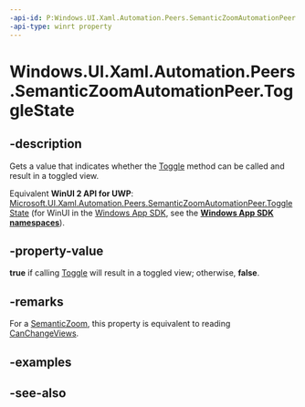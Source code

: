 ```yaml
---
-api-id: P:Windows.UI.Xaml.Automation.Peers.SemanticZoomAutomationPeer.ToggleState
-api-type: winrt property
---
```


<!-- Property syntax
public Windows.UI.Xaml.Automation.ToggleState ToggleState { get; }
-->

# Windows.UI.Xaml.Automation.Peers.SemanticZoomAutomationPeer.ToggleState

## -description
Gets a value that indicates whether the [Toggle](semanticzoomautomationpeer_toggle_7432421.md) method can be called and result in a toggled view.

Equivalent **WinUI 2 API for UWP**: [Microsoft.UI.Xaml.Automation.Peers.SemanticZoomAutomationPeer.ToggleState](/windows/winui/api/microsoft.ui.xaml.automation.peers.semanticzoomautomationpeer.togglestate) (for WinUI in the [Windows App SDK](/windows/apps/windows-app-sdk/), see the **[Windows App SDK namespaces](/windows/windows-app-sdk/api/winrt/)**).

## -property-value
**true** if calling [Toggle](semanticzoomautomationpeer_toggle_7432421.md) will result in a toggled view; otherwise, **false**.

## -remarks
For a [SemanticZoom](../windows.ui.xaml.controls/semanticzoom.md), this property is equivalent to reading [CanChangeViews](../windows.ui.xaml.controls/semanticzoom_canchangeviews.md).

## -examples

## -see-also
